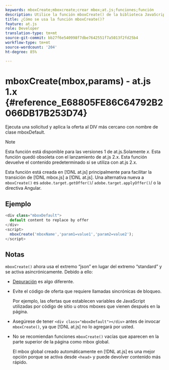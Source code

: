 ```yaml
---
keywords: mboxCreate;mboxcreate;crear mbox;at.js;funciones;función
description: Utilice la función mboxCreate() de la biblioteca JavaScript at.js de Adobe Target para aplicar ofertas al DIV más cercano con el nombre de clase mboxDefault. (at.js 1.x)
title: ¿Cómo se usa la función mboxCreate()?
feature: at.js
role: Developer
translation-type: tm+mt
source-git-commit: bb27f6e540998f7dbe7642551f7a5013f2fd25b4
workflow-type: tm+mt
source-wordcount: '204'
ht-degree: 85%

---
```



# mboxCreate(mbox,params) - at.js 1.x {#reference_E68805FE86C64792B2066DB17B253D74}

Ejecuta una solicitud y aplica la oferta al DIV más cercano con nombre de clase mboxDefault.

>[!NOTE]
>
>Esta función está disponible para las versiones 1 de at.js.Solamente *x*. Esta función quedó obsoleta con el lanzamiento de at.js 2.x. Esta función devuelve el contenido predeterminado si se utiliza con at.js 2.x.

Esta función está creada en [!DNL at.js] principalmente para facilitar la transición de [!DNL mbox.js] a [!DNL at.js]. Una alternativa nueva a `mboxCreate()` es `adobe.target.getOffer()`/ `adobe.target.applyOffer()`/ o la directiva Angular.

## Ejemplo

```javascript
<div class="mboxDefault"> 
  default content to replace by offer 
</div> 
<script> 
  mboxCreate('mboxName','param1=value1','param2=value2'); 
</script>
```

## Notas

`mboxCreate()` ahora usa el extremo “json” en lugar del extremo “standard” y se activa asincrónicamente. Debido a ello:

* [Depuración](/help/c-implementing-target/c-implementing-target-for-client-side-web/c-target-debugging-atjs/target-debugging-atjs.md#concept_CAE591DA8C404C22917584ECD4F7494F) es algo diferente.
* Evite el código de oferta que requiere llamadas sincrónicas de bloqueo.

   Por ejemplo, las ofertas que establecen variables de JavaScript utilizadas por código de sitio u otros mboxes que vienen después en la página.

* Asegúrese de tener `<div class="mboxDefault"></div>` antes de invocar `mboxCreate()`, ya que [!DNL at.js] no lo agregará por usted.

* No se recomiendan funciones `mboxCreate()` vacías que aparecen en la parte superior de la página como mbox global.

   El mbox global creado automáticamente en [!DNL at.js] es una mejor opción porque se activa desde `<head>` y puede devolver contenido más rápido.